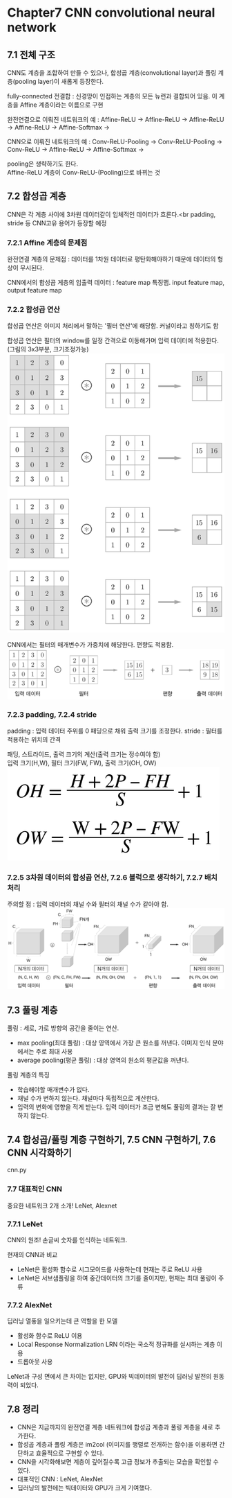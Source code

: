# Chapter7 CNN convolutional neural network

## 7.1 전체 구조
CNN도 계층을 조합하여 만들 수 있으나, 합성곱 계층(convolutional layer)과 풀링 계층(pooling layer)이 새롭게 등장한다.

fully-connected 전결합 : 신경망이 인접하는 계층의 모든 뉴런과 결합되어 있음. 이 계층을 Affine 계층이라는 이름으로 구현

완전연결으로 이뤄진 네트워크의 예 :
Affine-ReLU -> Affine-ReLU -> Affine-ReLU -> Affine-ReLU -> Affine-Softmax ->

CNN으로 이뤄진 네트워크의 예 :
Conv-ReLU-Pooling -> Conv-ReLU-Pooling -> Conv-ReLU -> Affine-ReLU -> Affine-Softmax ->

pooling은 생략하기도 한다.<br>
Affine-ReLU 계층이 Conv-ReLU-(Pooling)으로 바뀌는 것

## 7.2 합성곱 계층
CNN은 각 계층 사이에 3차원 데이터같이 입체적인 데이터가 흐른다.<br
padding, stride 등 CNN고유 용어가 등장할 예정

### 7.2.1 Affine 계층의 문제점
완전연결 계층의 문제점 : 데이터를 1차원 데이터로 평탄화해야하기 때문에 데이터의 형상이 무시된다.

CNN에서의 합성곱 게층의 입출력 데이터 : feature map 특징맵. input feature map, output feature map

### 7.2.2 합성곱 연산
합성곱 연산은 이미지 처리에서 말하는 '필터 연산'에 해당함. 커널이라고 칭하기도 함

합성곱 연산은 필터의 window를 일정 간격으로 이동해가며 입력 데이터에 적용한다. (그림의 3x3부분, 크기조정가능)
![합성곱 연산의 계산 순서](fig%207-4.png)

CNN에서는 필터의 매개변수가 가중치에 해당한다. 편향도 적용함.
![합성곱 연산의 편항](fig%207-5.png)

### 7.2.3 padding, 7.2.4 stride
padding : 입력 데이터 주위를 0 패딩으로 채워 출력 크기를 조정한다.
stride : 필터를 적용하는 위치의 간격

패딩, 스트라이드, 출력 크기의 계산(출력 크기는 정수여야 함)<br>
입력 크기(H,W), 필터 크기(FW, FW), 출력 크기(OH, OW)
![패딩, 스트라이드, 출력 크기 계산](e%207.1.png)

### 7.2.5 3차원 데이터의 합성곱 연산, 7.2.6 블럭으로 생각하기, 7.2.7 배치 처리
주의할 점 : 입력 데이터의 채널 수와 필터의 채널 수가 같아야 함.
![합성곱 연산의 처리 흐름](fig%207-13.png)

## 7.3 풀링 계층
풀링 : 세로, 가로 방향의 공간을 줄이는 연산.
* max pooling(최대 풀링) : 대상 영역에서 가장 큰 원소를 꺼낸다. 이미지 인식 분야에서는 주로 최대 사용
* average pooling(평균 풀링) : 대상 영역의 원소의 평균값을 꺼낸다.

풀링 계층의 특징
* 학습해야할 매개변수가 없다.
* 채널 수가 변하지 않는다. 채널마다 독립적으로 계산한다.
* 입력의 변화에 영향을 적게 받는다. 입력 데이터가 조금 변해도 풀링의 결과는 잘 변하지 않는다.

## 7.4 합성곱/풀링 계층 구현하기, 7.5 CNN 구현하기, 7.6 CNN 시각화하기
cnn.py

### 7.7 대표적인 CNN
중요한 네트워크 2개 소개! LeNet, Alexnet

### 7.7.1 LeNet
CNN의 원조! 손글씨 숫자를 인식하는 네트워크.

현재의 CNN과 비교
- LeNet은 활성화 함수로 시그모이드를 사용하는데 현재는 주로 ReLU 사용
- LeNet은 서브샘플링을 하여 중간데이터의 크기를 줄이지만, 현재는 최대 풀링이 주류

### 7.7.2 AlexNet
딥러닝 열풍을 일으키는데 큰 역할을 한 모델
- 활성화 함수로 ReLU 이용
- Local Response Normalization LRN 이라는 국소적 정규화를 실시하는 계층 이용
- 드롭아웃 사용

LeNet과 구성 면에서 큰 차이는 없지만, GPU와 빅데이터의 발전이 딥러닝 발전의 원동력이 되었다.

## 7.8 정리
* CNN은 지금까지의 완전연결 계층 네트워크에 합성곱 계층과 풀링 계층을 새로 추가한다.
* 합성곱 계층과 풀링 계층은 im2col (이미지를 행렬로 전개하는 함수)을 이용하면 간단하고 효율적으로 구현할 수 있다.
* CNN을 시각화해보면 계층이 깊어질수록 고급 정보가 추출되는 모습을 확인할 수 있다.
* 대표적인 CNN : LeNet, AlexNet
* 딥러닝의 발전에는 빅데이터와 GPU가 크게 기여했다.


